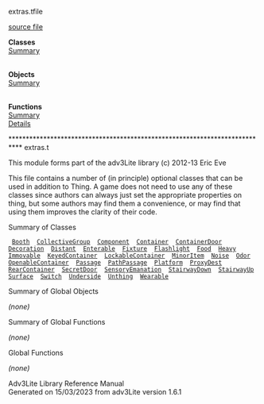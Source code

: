 <span class="title">extras.t</span><span class="type">file</span>

[source file](../source/extras.t.html)

**Classes**  
[Summary](#_ClassSummary_)  
 

**Objects**  
[Summary](#_ObjectSummary_)  
 

**Functions**  
[Summary](#_FunctionSummary_)  
[Details](#_Functions_)

<div class="fdesc">

\*\*\*\*\*\*\*\*\*\*\*\*\*\*\*\*\*\*\*\*\*\*\*\*\*\*\*\*\*\*\*\*\*\*\*\*\*\*\*\*\*\*\*\*\*\*\*\*\*\*\*\*\*\*\*\*\*\*\*\*\*\*\*\*\*\*\*\*\*\*\*\*\*\*\*
extras.t

This module forms part of the adv3Lite library (c) 2012-13 Eric Eve

This file contains a number of (in principle) optional classes that can
be used in addition to Thing. A game does not need to use any of these
classes since authors can always just set the appropriate properties on
thing, but some authors may find them a convenience, or may find that
using them improves the clarity of their code.

</div>

<span id="_ClassSummary_"></span>

<div class="mjhd">

<span class="hdln">Summary of Classes</span>  

</div>

` `[`Booth`](../object/Booth.html)`  `[`CollectiveGroup`](../object/CollectiveGroup.html)`  `[`Component`](../object/Component.html)`  `[`Container`](../object/Container.html)`  `[`ContainerDoor`](../object/ContainerDoor.html)`  `[`Decoration`](../object/Decoration.html)`  `[`Distant`](../object/Distant.html)`  `[`Enterable`](../object/Enterable.html)`  `[`Fixture`](../object/Fixture.html)`  `[`Flashlight`](../object/Flashlight.html)`  `[`Food`](../object/Food.html)`  `[`Heavy`](../object/Heavy.html)`  `[`Immovable`](../object/Immovable.html)`  `[`KeyedContainer`](../object/KeyedContainer.html)`  `[`LockableContainer`](../object/LockableContainer.html)`  `[`MinorItem`](../object/MinorItem.html)`  `[`Noise`](../object/Noise.html)`  `[`Odor`](../object/Odor.html)`  `[`OpenableContainer`](../object/OpenableContainer.html)`  `[`Passage`](../object/Passage.html)`  `[`PathPassage`](../object/PathPassage.html)`  `[`Platform`](../object/Platform.html)`  `[`ProxyDest`](../object/ProxyDest.html)`  `[`RearContainer`](../object/RearContainer.html)`  `[`SecretDoor`](../object/SecretDoor.html)`  `[`SensoryEmanation`](../object/SensoryEmanation.html)`  `[`StairwayDown`](../object/StairwayDown.html)`  `[`StairwayUp`](../object/StairwayUp.html)`  `[`Surface`](../object/Surface.html)`  `[`Switch`](../object/Switch.html)`  `[`Underside`](../object/Underside.html)`  `[`Unthing`](../object/Unthing.html)`  `[`Wearable`](../object/Wearable.html)`  `
<span id="_ObjectSummary_"></span>

<div class="mjhd">

<span class="hdln">Summary of Global Objects</span>  

</div>

*(none)* <span id="FunctionSummary_"></span>

<div class="mjhd">

<span class="hdln">Summary of Global Functions</span>  

</div>

*(none)* <span id="_Functions_"></span>

<div class="mjhd">

<span class="hdln">Global Functions</span>  

</div>

*(none)*

<div class="ftr">

Adv3Lite Library Reference Manual  
Generated on 15/03/2023 from adv3Lite version 1.6.1

</div>

